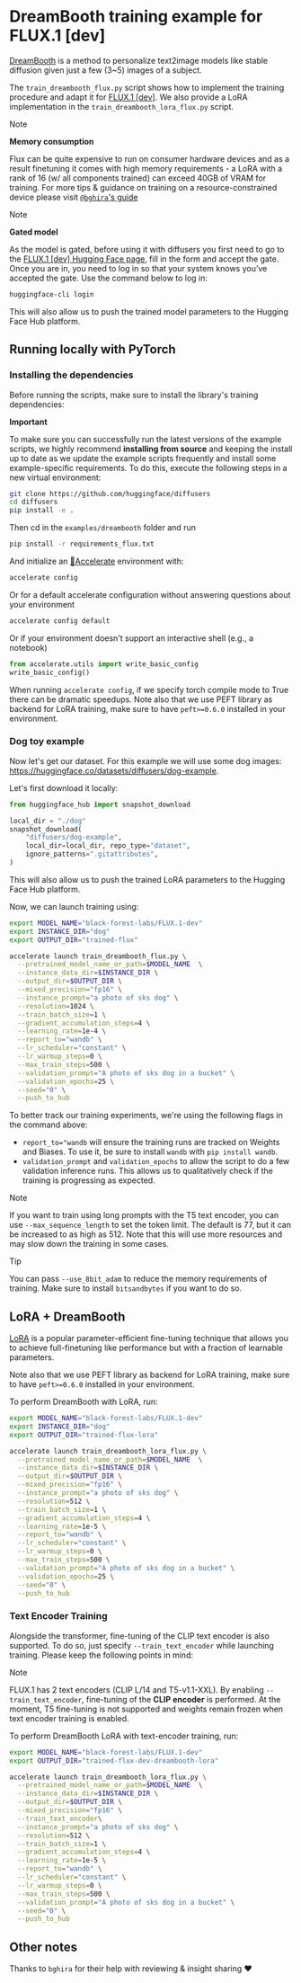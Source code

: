 # DreamBooth training example for FLUX.1 [dev]

[DreamBooth](https://arxiv.org/abs/2208.12242) is a method to personalize text2image models like stable diffusion given just a few (3~5) images of a subject.

The `train_dreambooth_flux.py` script shows how to implement the training procedure and adapt it for [FLUX.1 [dev]](https://blackforestlabs.ai/announcing-black-forest-labs/). We also provide a LoRA implementation in the `train_dreambooth_lora_flux.py` script.
> [!NOTE] 
> **Memory consumption**
> 
> Flux can be quite expensive to run on consumer hardware devices and as a result finetuning it comes with high memory requirements - 
> a LoRA with a rank of 16 (w/ all components trained) can exceed 40GB of VRAM for training.
> For more tips & guidance on training on a resource-constrained device please visit [`@bghira`'s guide](https://github.com/bghira/SimpleTuner/blob/main/documentation/quickstart/FLUX.md) 


> [!NOTE]
> **Gated model**
> 
> As the model is gated, before using it with diffusers you first need to go to the [FLUX.1 [dev] Hugging Face page](https://huggingface.co/black-forest-labs/FLUX.1-dev), fill in the form and accept the gate. Once you are in, you need to log in so that your system knows you’ve accepted the gate. Use the command below to log in:

```bash
huggingface-cli login
```

This will also allow us to push the trained model parameters to the Hugging Face Hub platform.

## Running locally with PyTorch

### Installing the dependencies

Before running the scripts, make sure to install the library's training dependencies:

**Important**

To make sure you can successfully run the latest versions of the example scripts, we highly recommend **installing from source** and keeping the install up to date as we update the example scripts frequently and install some example-specific requirements. To do this, execute the following steps in a new virtual environment:

```bash
git clone https://github.com/huggingface/diffusers
cd diffusers
pip install -e .
```

Then cd in the `examples/dreambooth` folder and run
```bash
pip install -r requirements_flux.txt
```

And initialize an [🤗Accelerate](https://github.com/huggingface/accelerate/) environment with:

```bash
accelerate config
```

Or for a default accelerate configuration without answering questions about your environment

```bash
accelerate config default
```

Or if your environment doesn't support an interactive shell (e.g., a notebook)

```python
from accelerate.utils import write_basic_config
write_basic_config()
```

When running `accelerate config`, if we specify torch compile mode to True there can be dramatic speedups.
Note also that we use PEFT library as backend for LoRA training, make sure to have `peft>=0.6.0` installed in your environment.


### Dog toy example

Now let's get our dataset. For this example we will use some dog images: https://huggingface.co/datasets/diffusers/dog-example.

Let's first download it locally:

```python
from huggingface_hub import snapshot_download

local_dir = "./dog"
snapshot_download(
    "diffusers/dog-example",
    local_dir=local_dir, repo_type="dataset",
    ignore_patterns=".gitattributes",
)
```

This will also allow us to push the trained LoRA parameters to the Hugging Face Hub platform.

Now, we can launch training using:

```bash
export MODEL_NAME="black-forest-labs/FLUX.1-dev"
export INSTANCE_DIR="dog"
export OUTPUT_DIR="trained-flux"

accelerate launch train_dreambooth_flux.py \
  --pretrained_model_name_or_path=$MODEL_NAME  \
  --instance_data_dir=$INSTANCE_DIR \
  --output_dir=$OUTPUT_DIR \
  --mixed_precision="fp16" \
  --instance_prompt="a photo of sks dog" \
  --resolution=1024 \
  --train_batch_size=1 \
  --gradient_accumulation_steps=4 \
  --learning_rate=1e-4 \
  --report_to="wandb" \
  --lr_scheduler="constant" \
  --lr_warmup_steps=0 \
  --max_train_steps=500 \
  --validation_prompt="A photo of sks dog in a bucket" \
  --validation_epochs=25 \
  --seed="0" \
  --push_to_hub
```

To better track our training experiments, we're using the following flags in the command above:

* `report_to="wandb` will ensure the training runs are tracked on Weights and Biases. To use it, be sure to install `wandb` with `pip install wandb`.
* `validation_prompt` and `validation_epochs` to allow the script to do a few validation inference runs. This allows us to qualitatively check if the training is progressing as expected.

> [!NOTE]
> If you want to train using long prompts with the T5 text encoder, you can use `--max_sequence_length` to set the token limit. The default is 77, but it can be increased to as high as 512. Note that this will use more resources and may slow down the training in some cases.

> [!TIP]
> You can pass `--use_8bit_adam` to reduce the memory requirements of training. Make sure to install `bitsandbytes` if you want to do so.

## LoRA + DreamBooth

[LoRA](https://huggingface.co/docs/peft/conceptual_guides/adapter#low-rank-adaptation-lora) is a popular parameter-efficient fine-tuning technique that allows you to achieve full-finetuning like performance but with a fraction of learnable parameters.

Note also that we use PEFT library as backend for LoRA training, make sure to have `peft>=0.6.0` installed in your environment.

To perform DreamBooth with LoRA, run:

```bash
export MODEL_NAME="black-forest-labs/FLUX.1-dev"
export INSTANCE_DIR="dog"
export OUTPUT_DIR="trained-flux-lora"

accelerate launch train_dreambooth_lora_flux.py \
  --pretrained_model_name_or_path=$MODEL_NAME  \
  --instance_data_dir=$INSTANCE_DIR \
  --output_dir=$OUTPUT_DIR \
  --mixed_precision="fp16" \
  --instance_prompt="a photo of sks dog" \
  --resolution=512 \
  --train_batch_size=1 \
  --gradient_accumulation_steps=4 \
  --learning_rate=1e-5 \
  --report_to="wandb" \
  --lr_scheduler="constant" \
  --lr_warmup_steps=0 \
  --max_train_steps=500 \
  --validation_prompt="A photo of sks dog in a bucket" \
  --validation_epochs=25 \
  --seed="0" \
  --push_to_hub
```

### Text Encoder Training

Alongside the transformer, fine-tuning of the CLIP text encoder is also supported.
To do so, just specify `--train_text_encoder` while launching training. Please keep the following points in mind:

> [!NOTE]
> FLUX.1 has 2 text encoders (CLIP L/14 and T5-v1.1-XXL).
By enabling `--train_text_encoder`, fine-tuning of the **CLIP encoder** is performed. 
> At the moment, T5 fine-tuning is not supported and weights remain frozen when text encoder training is enabled.

To perform DreamBooth LoRA with text-encoder training, run:
```bash
export MODEL_NAME="black-forest-labs/FLUX.1-dev"
export OUTPUT_DIR="trained-flux-dev-dreambooth-lora"

accelerate launch train_dreambooth_lora_flux.py \
  --pretrained_model_name_or_path=$MODEL_NAME  \
  --instance_data_dir=$INSTANCE_DIR \
  --output_dir=$OUTPUT_DIR \
  --mixed_precision="fp16" \
  --train_text_encoder\
  --instance_prompt="a photo of sks dog" \
  --resolution=512 \
  --train_batch_size=1 \
  --gradient_accumulation_steps=4 \
  --learning_rate=1e-5 \
  --report_to="wandb" \
  --lr_scheduler="constant" \
  --lr_warmup_steps=0 \
  --max_train_steps=500 \
  --validation_prompt="A photo of sks dog in a bucket" \
  --seed="0" \
  --push_to_hub
```

## Other notes
Thanks to `bghira` for their help with reviewing & insight sharing ♥️
